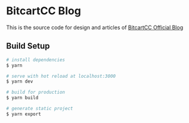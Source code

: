 # BitcartCC Blog

This is the source code for design and articles of [BitcartCC Official Blog](https://blog.bitcartcc.com)

## Build Setup

```bash
# install dependencies
$ yarn

# serve with hot reload at localhost:3000
$ yarn dev

# build for production
$ yarn build

# generate static project
$ yarn export
```
